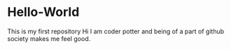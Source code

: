 # Hello-World
This is my first repository
Hi I am coder potter and being of a part of github society makes me feel good.
